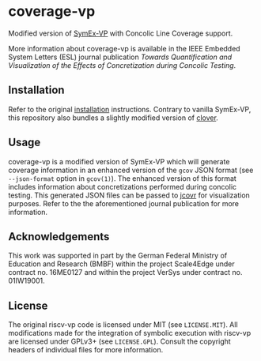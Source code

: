# coverage-vp

Modified version of [SymEx-VP][symex-vp github] with Concolic Line Coverage support.

More information about coverage-vp is available in the IEEE Embedded System Letters (ESL) journal publication *Towards Quantification and Visualization of the Effects of Concretization during Concolic Testing*.

## Installation

Refer to the original [installation][symex-vp install]
instructions. Contrary to vanilla SymEx-VP, this repository also
bundles a slightly modified version of [clover][clover github].

## Usage

coverage-vp is a modified version of SymEx-VP which will generate
coverage information in an enhanced version of the `gcov` JSON format
(see `--json-format` option in `gcov(1)`). The enhanced version of this
format includes information about concretizations performed during
concolic testing. This generated JSON files can be passed to
[jcovr][jcovr github] for visualization purposes. Refer to the
the aforementioned journal publication for more information.

## Acknowledgements

This work was supported in part by the German Federal Ministry of
Education and Research (BMBF) within the project Scale4Edge under
contract no. 16ME0127 and within the project VerSys under contract
no. 01IW19001.

## License

The original riscv-vp code is licensed under MIT (see `LICENSE.MIT`).
All modifications made for the integration of symbolic execution with
riscv-vp are licensed under GPLv3+ (see `LICENSE.GPL`). Consult the
copyright headers of individual files for more information.

[symex-vp github]: https://github.com/agra-uni-bremen/symex-vp
[symex-vp install]: https://github.com/agra-uni-bremen/symex-vp/blob/7fd4dbaba2dac28b9c51fd1c3edfa78ac112c668/README.md#installation
[clover github]: https://github.com/agra-uni-bremen/clover
[jcovr github]: https://github.com/agra-uni-bremen/jcovr

